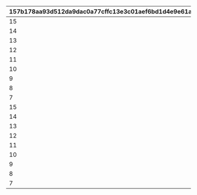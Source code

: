 |157b178aa93d512da9dac0a77cffc13e3c01aef6bd1d4e9e61a256ca09127596|72363cacd51aa856011fc444dd4592b8b6f4b35666a92e561314b7e097f04ad7|d53e0ff509252492b73becb5e96080aabbe6402df880ade57939261331823b62|9f13724c2644ec300c1513e3d67a08289eba1f5578c9bfb855e2551e8a5aec3f|eed66c6782ccf29859e7c189f08114bea732f56613c21f2300108adbfa334dc1|66a2bc61ba7ffa9eec0713d13d59228c7c4ab9a1a7e65961512085b2bd4b4479|3112a2eee4a39480cf0a9e7fc2f0cb87accc0cec1a6d91605cd5fa8c12496331|e6da218b6158f0bcc966353db06de599a9116b94a810ca4b9f2db8dbbe7e6215|d219c45994bb632f3ac698269f612b59cba194675c362c5558095acc788a4565|
| --- | --- | --- | --- | --- | --- | --- | --- | --- |
|15|1|20|10701|1|53002|22|15|7|
|14|2|22|10702|1|53002|22|14|7|
|13|3|24|10703|2|53002|22|13|7|
|12|4|26|10704|2|53002|22|12|7|
|11|5|28|10705|3|53002|22|11|7|
|10|6|30|10706|3|53002|22|10|7|
|9|7|32|10707|4|53002|22|9|7|
|8|8|34|10708|4|53002|22|8|7|
|7|9|36|10709|5|53002|22|0|7|
|15|1|20|10801|1|53002|22|15|8|
|14|2|22|10802|1|53002|22|14|8|
|13|3|24|10803|2|53002|22|13|8|
|12|4|26|10804|2|53002|22|12|8|
|11|5|28|10805|3|53002|22|11|8|
|10|6|30|10806|3|53002|22|10|8|
|9|7|32|10807|4|53002|22|9|8|
|8|8|34|10808|4|53002|22|8|8|
|7|9|36|10809|5|53002|22|0|8|